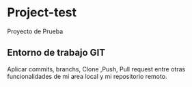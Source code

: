 # Project-test
Proyecto de Prueba

## Entorno de trabajo GIT
Aplicar commits, branchs, Clone ,Push, Pull request entre otras funcionalidades de mi area local y mi repositorio remoto.
